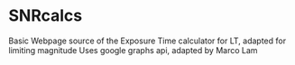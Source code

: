 # SNRcalcs
Basic Webpage source of the Exposure Time calculator for LT, adapted for limiting magnitude
Uses google graphs api, adapted by Marco Lam

